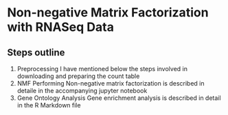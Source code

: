 # Non-negative Matrix Factorization with RNASeq Data

## Steps outline

1. Preprocessing
I have mentioned below the steps involved in downloading and preparing the count table
2. NMF
Performing Non-negative matrix factorization is described in detaile in the accompanying jupyter notebook
3. Gene Ontology Analysis
Gene enrichment analysis is described in detail in the R Markdown file 
